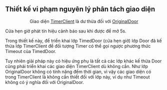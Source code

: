 ## Thiết kế vi phạm nguyên lý phân tách giao diện

<p align="center">
  <img source="isp-bad.png" /> <br />
  Giao diện <a href="timer_client.hpp">TimerClient</a> là dư thừa đối với <a href="original_door.hpp">OriginalDoor</a>
</p>

Cửa hẹn giờ phát tín hiệu cảnh báo sau khi được để mở 5s.

Trong thiết kế này, để triển khai lớp TimedDoor (cửa hẹn giờ) lớp Door đã kế thừa lớp TimerClient để đối tượng Timer có thể gọi ngược phương thức Timeout của TimedDoor.

Tuy nhiên giải pháp này có hiệu ứng phụ là tất cả các lớp khác kế thừa Door cũng phải triển khai các giao diện TimerClient dù không cần. Như lớp OriginalDoor không có tính năng đếm thời gian, vì vậy các giao diện có trong TimerClient là không cần thiết đối với lớp này, ví dụ như Timeout không có ý nghĩa đối với OriginalDoor.
